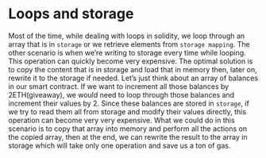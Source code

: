 # Loops and storage
Most of the time, while dealing with loops in solidity, we loop through an array that is in `storage` or we retrieve elements from `storage mapping`. The other scenario is when we’re writing to storage every time while looping. This operation can quickly become very expensive. The optimal solution is to copy the content that is in storage and load that in memory then, later on, rewrite it to the storage if needed. Let’s just think about an array of balances in our smart contract. If we want to increment all those balances by 2ETH(giveaway), we would need to loop through those balances and increment their values by 2. Since these balances are stored in `storage`, if we try to read them all from storage and modify their values directly, this operation can become very very expensive. What we could do in this scenario is to copy that array into memory and perform all the actions on the copied array, then at the end, we can rewrite the result to the array in storage which will take only one operation and save us a ton of gas.